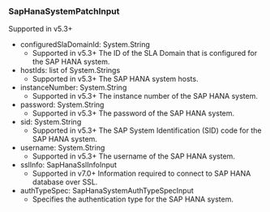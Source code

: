 ### SapHanaSystemPatchInput
Supported in v5.3+

- configuredSlaDomainId: System.String
  - Supported in v5.3+
      The ID of the SLA Domain that is configured for the SAP HANA system.
- hostIds: list of System.Strings
  - Supported in v5.3+
      The SAP HANA system hosts.
- instanceNumber: System.String
  - Supported in v5.3+
      The instance number of the SAP HANA system.
- password: System.String
  - Supported in v5.3+
      The password of the SAP HANA system.
- sid: System.String
  - Supported in v5.3+
      The SAP System Identification (SID) code for the SAP HANA system.
- username: System.String
  - Supported in v5.3+
      The username of the SAP HANA system.
- sslInfo: SapHanaSslInfoInput
  - Supported in v7.0+
      Information required to connect to SAP HANA database over SSL.
- authTypeSpec: SapHanaSystemAuthTypeSpecInput
  - Specifies the authentication type for the SAP HANA system.
